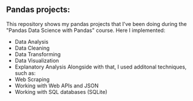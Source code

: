 ## **Pandas projects:**
This repository shows my pandas projects that I've been doing during the "Pandas Data Science with Pandas" course.
Here I implemented:
* Data Analysis
* Data Cleaning
* Data Transforming
* Data Visualization
* Explanatory Analysis
Alongside with that, I used additonal techniques, such as:
* Web Scraping
* Working with Web APIs and JSON
* Working with SQL databases (SQLite)
